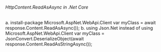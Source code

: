 ###### HttpContent.ReadAsAsync in .Net Core
a. install-package Microsoft.AspNet.WebApi.Client
var myClass = await response.Content.ReadAsAsync<MyClass>());
b. using Json.Net instead of using Microsoft.AspNet.WebApi.Client
var myClass = JsonConvert.DeserializeObject<MyClass>(await response.Content.ReadAsStringAsync());